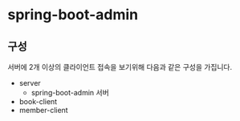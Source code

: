 # spring-boot-admin 

## 구성
서버에 2개 이상의 클라이언트 접속을 보기위해 다음과 같은 구성을 가집니다.

* server 
  * spring-boot-admin 서버
* book-client
* member-client 